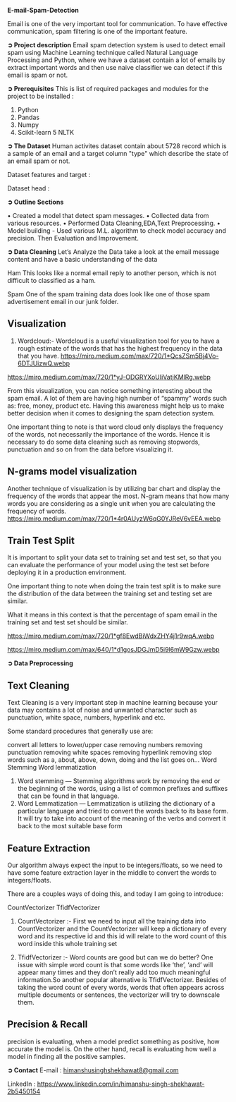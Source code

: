**E-mail-Spam-Detection**

Email is one of the very important tool for communication. To have effective communication, spam filtering is one of the important feature.

**➲ Project description**
Email spam detection system is used to detect email spam using Machine Learning technique called Natural Language Processing and Python, where we have a dataset contain a lot of emails by extract important words and then use naive classifier we can detect if this email is spam or not.

**➲ Prerequisites**
This is list of required packages and modules for the project to be installed :

1. Python
2. Pandas
3. Numpy
4. Scikit-learn
5 NLTK

**➲ The Dataset**
Human activites dataset contain about 5728 record which is a sample of an email
and a target column "type" which describe the state of an email spam or not.

Dataset features and target :

Dataset head :

**➲ Outline Sections**

• Created a model that detect spam messages.
• Collected data from various resources.
• Performed Data Cleaning,EDA,Text Preprocessing.
• Model building - Used various M.L. algorithm to check model accuracy and precision. Then Evaluation and Improvement.

**➲ Data Cleaning**
Let’s Analyze the Data take a look at the email message content and have a basic understanding of the data

Ham
This looks like a normal email reply to another person, which is not difficult to classified as a ham.

Spam
One of the spam training data does look like one of those spam advertisement email in our junk folder.

## Visualization

1. Wordcloud:-
Wordcloud is a useful visualization tool for you to have a rough estimate of the words that has the highest frequency in the data that you have.
https://miro.medium.com/max/720/1*QcsZSm5Bj4Vo-6DTJUizwQ.webp

https://miro.medium.com/max/720/1*yJ-ODGRYXoUIiVatjKMlRg.webp

From this visualization, you can notice something interesting about the spam email. A lot of them are having high number of “spammy” words such as: free, money, product etc. Having this awareness might help us to make better decision when it comes to designing the spam detection system.

One important thing to note is that word cloud only displays the frequency of the words, not necessarily the importance of the words. Hence it is necessary to do some data cleaning such as removing stopwords, punctuation and so on from the data before visualizing it.

## N-grams model visualization

Another technique of visualization is by utilizing bar chart and display the frequency of the words that appear the most. N-gram means that how many words you are considering as a single unit when you are calculating the frequency of words.
https://miro.medium.com/max/720/1*4r0AUyzW6qG0YJReV6vEEA.webp

## Train Test Split
It is important to split your data set to training set and test set, so that you can evaluate the performance of your model using the test set before deploying it in a production environment.

One important thing to note when doing the train test split is to make sure the distribution of the data between the training set and testing set are similar.

What it means in this context is that the percentage of spam email in the training set and test set should be similar.

https://miro.medium.com/max/720/1*gf8EwdBiWdxZHY4j1r9wqA.webp

https://miro.medium.com/max/640/1*d1gosJDGJmD5i9l6mW9Gzw.webp

**➲ Data Preprocessing**

## Text Cleaning

Text Cleaning is a very important step in machine learning because your data may contains a lot of noise and unwanted character such as punctuation, white space, numbers, hyperlink and etc.

Some standard procedures that generally use are:

convert all letters to lower/upper case
removing numbers
removing punctuation
removing white spaces
removing hyperlink
removing stop words such as a, about, above, down, doing and the list goes on…
Word Stemming
Word lemmatization


1. Word stemming — Stemming algorithms work by removing the end or the beginning of the words, using a list of common prefixes and suffixes that can be found in that language.
2. Word Lemmatization — Lemmatization is utilizing the dictionary of a particular language and tried to convert the words back to its base form. It will try to take into account of the meaning of the verbs and convert it back to the most suitable base form

## Feature Extraction
Our algorithm always expect the input to be integers/floats, so we need to have some feature extraction layer in the middle to convert the words to integers/floats.

There are a couples ways of doing this, and today I am going to introduce:

CountVectorizer
TfidfVectorizer

1. CountVectorizer :- First we need to input all the training data into CountVectorizer and the CountVectorizer will keep a dictionary of every word and its respective id and this id will relate to the word count of this word inside this whole training set

2. TfidfVectorizer :- Word counts are good but can we do better? One issue with simple word count is that some words like ‘the’, ‘and’ will appear many times and they don’t really add too much meaningful information.So another popular alternative is TfidfVectorizer. Besides of taking the word count of every words, words that often appears across multiple documents or sentences, the vectorizer will try to downscale them.

## Precision & Recall 
precision is evaluating, when a model predict something as positive, how accurate the model is. On the other hand, recall is evaluating how well a model in finding all the positive samples.

**➲ Contact**
E-mail : himanshusinghshekhawat8@gmail.com

LinkedIn : https://www.linkedin.com/in/himanshu-singh-shekhawat-2b5450154
